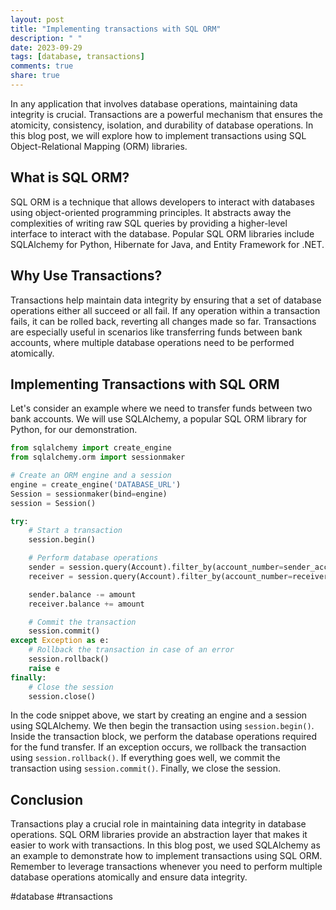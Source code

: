 ```yaml
---
layout: post
title: "Implementing transactions with SQL ORM"
description: " "
date: 2023-09-29
tags: [database, transactions]
comments: true
share: true
---
```


In any application that involves database operations, maintaining data integrity is crucial. Transactions are a powerful mechanism that ensures the atomicity, consistency, isolation, and durability of database operations. In this blog post, we will explore how to implement transactions using SQL Object-Relational Mapping (ORM) libraries.

## What is SQL ORM?

SQL ORM is a technique that allows developers to interact with databases using object-oriented programming principles. It abstracts away the complexities of writing raw SQL queries by providing a higher-level interface to interact with the database. Popular SQL ORM libraries include SQLAlchemy for Python, Hibernate for Java, and Entity Framework for .NET.

## Why Use Transactions?

Transactions help maintain data integrity by ensuring that a set of database operations either all succeed or all fail. If any operation within a transaction fails, it can be rolled back, reverting all changes made so far. Transactions are especially useful in scenarios like transferring funds between bank accounts, where multiple database operations need to be performed atomically.

## Implementing Transactions with SQL ORM

Let's consider an example where we need to transfer funds between two bank accounts. We will use SQLAlchemy, a popular SQL ORM library for Python, for our demonstration.

```python
from sqlalchemy import create_engine
from sqlalchemy.orm import sessionmaker

# Create an ORM engine and a session
engine = create_engine('DATABASE_URL')
Session = sessionmaker(bind=engine)
session = Session()

try:
    # Start a transaction
    session.begin()

    # Perform database operations
    sender = session.query(Account).filter_by(account_number=sender_account).first()
    receiver = session.query(Account).filter_by(account_number=receiver_account).first()

    sender.balance -= amount
    receiver.balance += amount

    # Commit the transaction
    session.commit()
except Exception as e:
    # Rollback the transaction in case of an error
    session.rollback()
    raise e
finally:
    # Close the session
    session.close()
```

In the code snippet above, we start by creating an engine and a session using SQLAlchemy. We then begin the transaction using `session.begin()`. Inside the transaction block, we perform the database operations required for the fund transfer. If an exception occurs, we rollback the transaction using `session.rollback()`. If everything goes well, we commit the transaction using `session.commit()`. Finally, we close the session.

## Conclusion

Transactions play a crucial role in maintaining data integrity in database operations. SQL ORM libraries provide an abstraction layer that makes it easier to work with transactions. In this blog post, we used SQLAlchemy as an example to demonstrate how to implement transactions using SQL ORM. Remember to leverage transactions whenever you need to perform multiple database operations atomically and ensure data integrity.

#database #transactions
